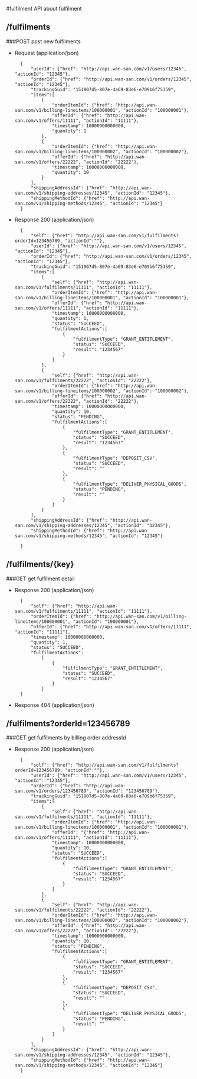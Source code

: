 #fulfilment
API about fulfilment

## /fulfilments
###POST
post new fulfilments

+ Request (application/json)

        {
            "userId": {"href": "http://api.wan-san.com/v1/users/12345", "actionId": "12345"},
            "orderId": {"href": "http://api.wan-san.com/v1/orders/12345", "actionId": "12345"},
            "trackingGuid": "151907d5-807e-4a69-83e6-e709b6f75359",
            "items":[
                {
                    "orderItemId": {"href": "http://api.wan-san.com/v1/billing-lineitems/100000001", "actionId": "100000001"},
                    "offerId": {"href": "http://api.wan-san.com/v1/offers/11111", "actionId": "11111"},
                    "timestamp": 10000000000000,
                    "quantity": 1
                },
                {
                    "orderItemId": {"href": "http://api.wan-san.com/v1/billing-lineitems/100000002", "actionId": "100000002"},
                    "offerId": {"href": "http://api.wan-san.com/v1/offers/22222", "actionId": "22222"},
                    "timestamp": 10000000000000,
                    "quantity": 10
                }
            ],
            "shippingAddressId": {"href": "http://api.wan-san.com/v1/shipping-addresses/12345", "actionId": "12345"},
            "shippingMethodId": {"href": "http://api.wan-san.com/v1/shipping-methods/12345", "actionId": "12345"}
        }


+ Response 200 (application/json)

        {
            "self": {"href": "http://api.wan-san.com/v1/fulfilments?orderId=123456789, "actionId":""},
            "userId": {"href": "http://api.wan-san.com/v1/users/12345", "actionId": "12345"},
            "orderId": {"href": "http://api.wan-san.com/v1/orders/12345", "actionId": "12345"},
            "trackingGuid": "151907d5-807e-4a69-83e6-e709b6f75359",
            "items":[
                {
                    "self": {"href": "http://api.wan-san.com/v1/fulfilments/11111", "actionId": "11111"},
                    "orderItemId": {"href": "http://api.wan-san.com/v1/billing-lineitems/100000001", "actionId": "100000001"},
                    "offerId": {"href": "http://api.wan-san.com/v1/offers/11111", "actionId": "11111"},
                    "timestamp": 10000000000000,
                    "quantity": 1,
                    "status": "SUCCEED",
                    "fulfilmentActions":[
                        {
                            "fulfilmentType": "GRANT_ENTITLEMENT",
                            "status": "SUCCEED",
                            "result": "1234567"
                        }
                    ]
                },
                {
                    "self": {"href": "http://api.wan-san.com/v1/fulfilments/22222", "actionId": "22222"},
                    "orderItemId": {"href": "http://api.wan-san.com/v1/billing-lineitems/100000002", "actionId": "100000002"},
                    "offerId": {"href": "http://api.wan-san.com/v1/offers/22222", "actionId": "22222"},
                    "timestamp": 10000000000000,
                    "quantity": 10,
                    "status": "PENDING",
                    "fulfilmentActions":[
                        {
                            "fulfilmentType": "GRANT_ENTITLEMENT",
                            "status": "SUCCEED",
                            "result": "1234567"
                        },
                        {
                            "fulfilmentType": "DEPOSIT_CSV",
                            "status": "SUCCEED",
                            "result": ""
                        },
                        {
                            "fulfilmentType": "DELIVER_PHYSICAL_GOODS",
                            "status": "PENDING",
                            "result": ""
                        }
                    ]
                }
            ],
            "shippingAddressId": {"href": "http://api.wan-san.com/v1/shipping-addresses/12345", "actionId": "12345"},
            "shippingMethodId": {"href": "http://api.wan-san.com/v1/shipping-methods/12345", "actionId": "12345"}

        }

## /fulfilments/{key}
###GET
get fulfilment detail

+ Response 200 (application/json)

        {
            "self": {"href": "http://api.wan-san.com/v1/fulfilments/11111", "actionId": "11111"},
            "orderItemId": {"href": "http://api.wan-san.com/v1/billing-lineitems/100000001", "actionId": "100000001"},
            "offerId": {"href": "http://api.wan-san.com/v1/offers/11111", "actionId": "11111"},
            "timestamp": 10000000000000,
            "quantity": 1,
            "status": "SUCCEED",
            "fulfilmentActions":
                [
                    {
                        "fulfilmentType": "GRANT_ENTITLEMENT",
                        "status": "SUCCEED",
                        "result": "1234567"
                    }
                ]
        }

+ Response 404 (application/json)


## /fulfilments?orderId=123456789
###GET
get fulfilments by billing order addressId

+ Response 200 (application/json)

        {
            "self": {"href": "http://api.wan-san.com/v1/fulfilments?orderId=123456789, "actionId":""},
            "userId": {"href": "http://api.wan-san.com/v1/users/12345", "actionId": "12345"},
            "orderId": {"href": "http://api.wan-san.com/v1/orders/123456789", "actionId": "123456789"},
            "trackingGuid": "151907d5-807e-4a69-83e6-e709b6f75359",
            "items":[
                {
                    "self": {"href": "http://api.wan-san.com/v1/fulfilments/11111", "actionId": "11111"},
                    "orderItemId": {"href": "http://api.wan-san.com/v1/billing-lineitems/100000001", "actionId": "100000001"},
                    "offerId": "{"href": "http://api.wan-san.com/v1/offers/11111", "actionId": "11111"},
                    "timestamp": 10000000000000,
                    "quantity": 10,
                    "status": "SUCCEED",
                    "fulfilmentActions":[
                        {
                            "fulfilmentType": "GRANT_ENTITLEMENT",
                            "status": "SUCCEED",
                            "result": "1234567"
                        }
                    ]
                },
                {
                    "self": {"href": "http://api.wan-san.com/v1/fulfilments/22222", "actionId": "22222"},
                    "orderItemId": {"href": "http://api.wan-san.com/v1/billing-lineitems/100000002", "actionId": "100000002"},
                    "offerId": {"href": "http://api.wan-san.com/v1/offers/22222", "actionId": "22222"},
                    "timestamp": 10000000000000,
                    "quantity": 10,
                    "status": "PENDING",
                    "fulfilmentActions":[
                        {
                            "fulfilmentType": "GRANT_ENTITLEMENT",
                            "status": "SUCCEED",
                            "result": "1234567"
                        },
                        {
                            "fulfilmentType": "DEPOSIT_CSV",
                            "status": "SUCCEED",
                            "result": ""
                        },
                        {
                            "fulfilmentType": "DELIVER_PHYSICAL_GOODS",
                            "status": "PENDING",
                            "result": ""
                        }
                    ]
                }
            ],
            "shippingAddressId": {"href": "http://api.wan-san.com/v1/shipping-addresses/12345", "actionId": "12345"},
            "shippingMethodId": {"href": "http://api.wan-san.com/v1/shipping-methods/12345", "actionId": "12345"}
        }
